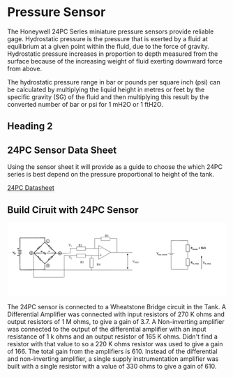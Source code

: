 # Pressure Sensor

The Honeywell 24PC Series miniature pressure sensors provide reliable gage.
Hydrostatic pressure is the pressure that is exerted by a fluid at equilibrium at a given point within the fluid, due to the force of gravity. Hydrostatic pressure increases in proportion to depth measured from the surface because of the increasing weight of fluid exerting downward force from above.

The hydrostatic pressure range in bar or pounds per square inch (psi) can be calculated by multiplying the liquid height in metres or feet by the specific gravity (SG) of the fluid and then multiplying this result by the converted number of bar or psi for 1 mH2O or 1 ftH2O.

## Heading 2

## 24PC Sensor Data Sheet

Using the sensor sheet it will provide as a guide to choose the which 24PC series is best depend on the pressure proportional to height of the tank.

[24PC Datasheet](./24PC.md)

## Build Ciruit with 24PC Sensor

<p align="center">
    <img src="images/Pressure.PNG">
</p>

The 24PC sensor is connected to a Wheatstone Bridge circuit in the Tank.
A Differential Amplifier was connected with input resistors of 270 K ohms and output resistors of 1 M ohms, to give a gain of 3.7.
A Non-inverting amplifier was connected to the output of the differential amplifier with an input resistance of 1 k ohms and an output resistor of 165 K ohms. Didn't find a resistor with that value to so a 220 K ohms resistor was used to give a gain of 166.
The total gain from the amplifiers is 610.
Instead of the differential and non-inverting amplifier, a single supply instrumentation amplifier was built with a single resistor with a value of 330 ohms to give a gain of 610.
